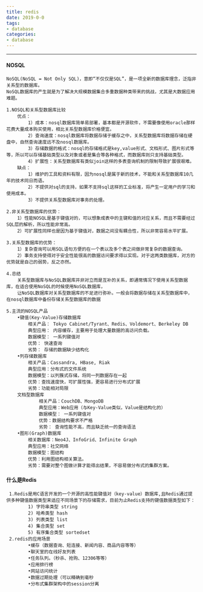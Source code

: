 ```yaml
---
title: redis
date: 2019-0-0
tags:
- database
categories:
- database
---
```

***
<!-- more -->
#### NOSQL
    NoSQL(NoSQL = Not Only SQL)，意即“不仅仅是SQL”，是一项全新的数据库理念，泛指非关系型的数据库。
    NoSQL数据库的产生就是为了解决大规模数据集合多重数据种类带来的挑战，尤其是大数据应用难题。

    1.NOSQL和关系型数据库比较
        优点：
            1）成本：nosql数据库简单易部署，基本都是开源软件，不需要像使用oracle那样花费大量成本购买使用，相比关系型数据库价格便宜。
            2）查询速度：nosql数据库将数据存储于缓存之中，关系型数据库将数据存储在硬盘中，自然查询速度远不及nosql数据库。
            3）存储数据的格式：nosql的存储格式是key,value形式、文档形式、图片形式等等，所以可以存储基础类型以及对象或者是集合等各种格式，而数据库则只支持基础类型。
            4）扩展性：关系型数据库有类似join这样的多表查询机制的限制导致扩展很艰难。
        缺点：
            1）维护的工具和资料有限，因为nosql是属于新的技术，不能和关系型数据库10几年的技术同日而语。
            2）不提供对sql的支持，如果不支持sql这样的工业标准，将产生一定用户的学习和使用成本。
            3）不提供关系型数据库对事务的处理。

    2.非关系型数据库的优势：
        1）性能NOSQL是基于键值对的，可以想象成表中的主键和值的对应关系，而且不需要经过SQL层的解析，所以性能非常高。
        2）可扩展性同样也是因为基于键值对，数据之间没有耦合性，所以非常容易水平扩展。

    3.关系型数据库的优势：
        1）复杂查询可以用SQL语句方便的在一个表以及多个表之间做非常复杂的数据查询。
        2）事务支持使得对于安全性能很高的数据访问要求得以实现。对于这两类数据库，对方的优势就是自己的弱势，反之亦然。

    4.总结
        关系型数据库与NoSQL数据库并非对立而是互补的关系，即通常情况下使用关系型数据库，在适合使用NoSQL的时候使用NoSQL数据库，
        让NoSQL数据库对关系型数据库的不足进行弥补。一般会将数据存储在关系型数据库中，在nosql数据库中备份存储关系型数据库的数据

    5.主流的NOSQL产品
        •键值(Key-Value)存储数据库
            相关产品： Tokyo Cabinet/Tyrant、Redis、Voldemort、Berkeley DB
            典型应用： 内容缓存，主要用于处理大量数据的高访问负载。 
            数据模型： 一系列键值对
            优势： 快速查询
            劣势： 存储的数据缺少结构化
        •列存储数据库
            相关产品：Cassandra, HBase, Riak
            典型应用：分布式的文件系统
            数据模型：以列簇式存储，将同一列数据存在一起
            优势：查找速度快，可扩展性强，更容易进行分布式扩展
            劣势：功能相对局限
        文档型数据库
                相关产品：CouchDB、MongoDB
                典型应用：Web应用（与Key-Value类似，Value是结构化的）
                数据模型： 一系列键值对
                优势：数据结构要求不严格
                劣势： 查询性能不高，而且缺乏统一的查询语法
        •图形(Graph)数据库
            相关数据库：Neo4J、InfoGrid、Infinite Graph
            典型应用：社交网络
            数据模型：图结构
            优势：利用图结构相关算法。
            劣势：需要对整个图做计算才能得出结果，不容易做分布式的集群方案。
#### 什么是Redis

     1.Redis是用C语言开发的一个开源的高性能键值对（key-value）数据库,且Redis通过提供多种键值数据类型来适应不同场景下的存储需求，目前为止Redis支持的键值数据类型如下：
            1) 字符串类型 string
            2) 哈希类型 hash
            3) 列表类型 list
            4) 集合类型 set
            5) 有序集合类型 sortedset
     2.redis的应用场景
            •缓存（数据查询、短连接、新闻内容、商品内容等等）
            •聊天室的在线好友列表
            •任务队列。（秒杀、抢购、12306等等）
            •应用排行榜
            •网站访问统计
            •数据过期处理（可以精确到毫秒
            •分布式集群架构中的session分离